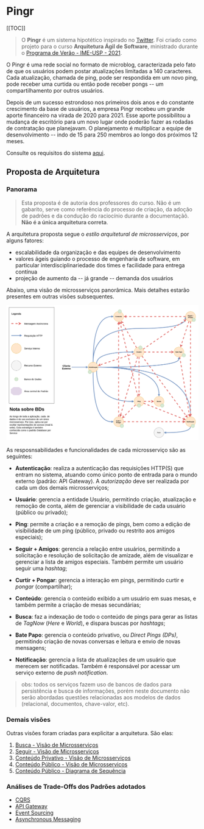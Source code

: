 # Pingr

[[TOC]]

> O **Pingr** é um sistema hipotético inspirado no [Twitter][twitter]. Foi criado como projeto para o curso **Arquitetura Ágil de Software**, ministrado durante o [Programa de Verão - IME-USP - 2021][veraoimeusp].

O Pingr é uma rede social no formato de microblog, caracterizada pelo fato de que os usuários podem postar atualizações limitadas a 140 caracteres. Cada atualização, chamada de ping, pode ser respondida em um novo ping, pode receber uma curtida ou então pode receber pongs -- um compartilhamento por outros usuários.

Depois de um sucesso estrondoso nos primeiros dois anos e do constante crescimento da base de usuários, a empresa Pingr recebeu um grande aporte financeiro na virada de 2020 para 2021. Esse aporte possibilitou a mudança de escritório para um novo lugar onde poderão fazer as rodadas de contratação que planejavam. O planejamento é multiplicar a equipe de desenvolvimento -- indo de 15 para 250 membros ao longo dos próximos 12 meses.

Consulte os requisitos do sistema [aqui][requisitospingr].

## Proposta de Arquitetura

### Panorama

> Esta proposta é de autoria dos professores do curso. Não é um gabarito, serve como referência do processo de criação, da adoção de padrões e da condução do raciocínio durante a documentaçãõ. **Não é a única arquitetura correta**.

A arquitetura proposta segue o _estilo arquitetural de microsserviços_, por alguns fatores:
- escalabilidade da organização e das equipes de desenvolvimento
- valores ágeis guiando o processo de engenharia de software, em particular interdisciplinariedade dos times e facilidade para entrega contínua
- projeção de aumento da -- já grande -- demanda dos usuários

Abaixo, uma visão de microsserviços panorâmica. Mais detalhes estarão presentes em outras visões subsequentes.

![visão de microsserviços base][msviewbase]

As resposnsabilidades e funcionalidades de cada microsserviço são as seguintes:

  - **Autenticação**: realiza a autenticação das requisições HTTP(S) que entram no sistema, atuando como único ponto de entrada para o mundo externo (padrão: API Gateway). A _autorização_ deve ser realizada por cada um dos demais microsserviços;

  - **Usuário**: gerencia a entidade Usuário, permitindo criação, atualização e remoção de conta, além de gerenciar a visibilidade de cada usuário (público ou privado);

  - **Ping**: permite a criação e a remoção de pings, bem como a edição de visibilidade de um ping (público, privado ou restrito aos amigos especiais);

  - **Seguir + Amigos**: gerencia a relação entre usuários, permitindo a solicitação e resolução de solicitação de amizade, além de visualizar e gerenciar a lista de amigos especiais. Também permite um usuário seguir uma _hashtag_;

  - **Curtir + Pongar**: gerencia a interação em pings, permitindo curtir e _pongar_ (compartilhar);

  - **Conteúdo**: gerencia o conteúdo exibido a um usuário em suas mesas, e também permite a criação de mesas secundárias;

  - **Busca**: faz a indexação de todo o conteúdo de pings para gerar as listas de _TagNow_ (_Here_ e _World_), e dispara buscas por _hashtags_;

  - **Bate Papo**: gerencia o conteúdo privativo, ou _Direct Pings (DPs)_, permitindo criação de novas conversas e leitura e envio de novas mensagens;

  - **Notificação**: gerencia a lista de atualizações de um usuário que merecem ser notificadas. Também é responsável por acessar um serviço externo de _push notification_.

> obs: todos os serviços fazem uso de bancos de dados para persistência e busca de informações, porém neste documento não serão abordadas questões relacionadas aos modelos de dados (relacional, documentos, chave-valor, etc).

### Demais visões

Outras visões foram criadas para explicitar a arquitetura. São elas:

  1. [Busca - Visão de Microsserviços][msviewbusca]
  2. [Seguir - Visão de Microsserviços][msviewseguir]
  3. [Conteúdo Privativo - Visão de Microsserviços][msviewdps]
  4. [Conteúdo Público - Visão de Microsserviços][msviewpings]
  5. [Conteúdo Público - Diagrama de Sequência][dseqpings]


### Análises de Trade-Offs dos Padrões adotados

  - [CQRS][cqrs_tradeoffs]
  - [API Gateway][apigateway_tradeoffs]
  - [Event Sourcing][eventsourcing_tradeoffs]
  - [Asynchronous Messaging][asyncmsg_tradeoffs]

[twitter]: https://twitter.com
[veraoimeusp]: https://www.ime.usp.br/~verao/index.php
[requisitospingr]: ./extras/requisitos.md
[msviewbase]: ./msview-base.png

[msviewbusca]: ./views/msview-busca.md
[msviewseguir]: ./views/msview-seguir.md
[msviewdps]: ./views/msview-dps.md
[msviewpings]: ./views/msview-pings.md
[dseqpings]: ./views/dseqview-pings.md

[cqrs_tradeoffs]: ./extras/cqrs_tradeoffs.md
[apigateway_tradeoffs]: ./extras/apigateway_tradeoffs.md
[eventsourcing_tradeoffs]: ./extras/eventsourcing_tradeoffs.md
[asyncmsg_tradeoffs]: ./extras/asyncmsg_tradeoffs.md
